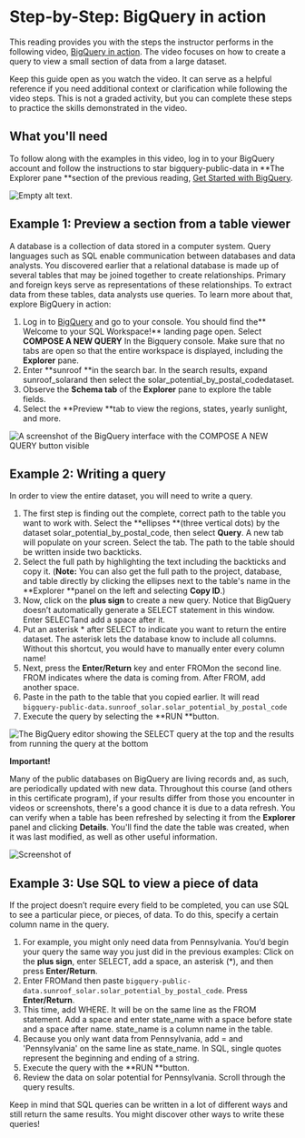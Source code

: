 # Step-by-Step: BigQuery in action

This reading provides you with the steps the instructor performs in the following video, [BigQuery in action](https://www.coursera.org/learn/data-preparation/lecture/H877e/bigquery-in-action). The video focuses on how to create a query to view a small section of data from a large dataset.

Keep this guide open as you watch the video. It can serve as a helpful reference if you need additional context or clarification while following the video steps. This is not a graded activity, but you can complete these steps to practice the skills demonstrated in the video.

## What you'll need

To follow along with the examples in this video, log in to your BigQuery account and follow the instructions to star bigquery-public-data in **The Explorer pane **section of the previous reading, [Get Started with BigQuery](https://www.coursera.org/learn/data-preparation/supplement/7ctZ8/get-started-with-bigquery).

![Empty alt text.](https://d3c33hcgiwev3.cloudfront.net/imageAssetProxy.v1/BZoPGCbqS32aDxgm6mt9kg_bfbeb57eeb1743938a5041c2251e2ff0_line-y.png?expiry=1719532800000&hmac=t7ePId9UUD8Z-mRi6jYbD9z-kLDh2KoHK_nat62vDNw)

## Example 1: Preview a section from a table viewer

A database is a collection of data stored in a computer system. Query languages such as SQL enable communication between databases and data analysts. You discovered earlier that a relational database is made up of several tables that may be joined together to create relationships. Primary and foreign keys serve as representations of these relationships. To extract data from these tables, data analysts use queries. To learn more about that, explore BigQuery in action:

1. Log in to [BigQuery](https://console.cloud.google.com/bigquery "Link to BigQuery console") and go to your console. You should find the** Welcome to your SQL Workspace!** landing page open. Select **COMPOSE A NEW QUERY** In the Bigquery console. Make sure that no tabs are open so that the entire workspace is displayed, including the **Explorer** pane.
2. Enter **sunroof **in the search bar. In the search results, expand sunroof_solarand then select the solar_potential_by_postal_codedataset.
3. Observe the **Schema tab** of the **Explorer** pane to explore the table fields.
4. Select the **Preview **tab to view the regions, states, yearly sunlight, and more.

![A screenshot of the BigQuery interface with the COMPOSE A NEW QUERY button visible](https://d3c33hcgiwev3.cloudfront.net/imageAssetProxy.v1/ThjXwvDfS7iKuIFqJl1law_9400d10233664d95909d65e3628294e1_C3M3L5_BigQuery-in-Action---Interface.png?expiry=1719532800000&hmac=V_k1APumhSCygUEC91-EFK_RP8itsu7HEs-5cv_3mlE)

## Example 2: Writing a query

In order to view the entire dataset, you will need to write a query.

1. The first step is finding out the complete, correct path to the table you want to work with. Select the **ellipses **(three vertical dots) by the dataset solar_potential_by_postal_code, then select **Query**. A new tab will populate on your screen. Select the tab. The path to the table should be written inside two backticks.
2. Select the full path by highlighting the text including the backticks and copy it.  (**Note:** You can also get the full path to the project, database, and table directly by clicking the ellipses next to the table's name in the **Explorer **panel on the left and selecting **Copy ID**.)
3. Now, click on the **plus sign** to create a new query. Notice that BigQuery doesn’t automatically generate a SELECT statement in this window. Enter SELECTand add a space after it.
4. Put an asterisk * after SELECT to indicate you want to return the entire dataset. The asterisk lets the database know to include all columns. Without this shortcut, you would have to manually enter every column name!
5. Next, press the **Enter/Return** key and enter FROMon the second line. FROM indicates where the data is coming from. After FROM, add another space.
6. Paste in the path to the table that you copied earlier. It will read `bigquery-public-data.sunroof_solar.solar_potential_by_postal_code`
7. Execute the query by selecting the **RUN **button.

![The BigQuery editor showing the SELECT query at the top and the results from running the query at the bottom](https://d3c33hcgiwev3.cloudfront.net/imageAssetProxy.v1/rYUm3T87RdGKoCmagUNS2Q_e3e66f46b4754729be3e5e02e4d7bde1_C3M3L5_BigQuery-in-Action---select-query.png?expiry=1719532800000&hmac=CV8Hvm_ezE0Qm2EySKKp-Dw8bSAY7NLgOqYK0VOnoME)

**Important!**

Many of the public databases on BigQuery are living records and, as such, are periodically updated with new data. Throughout this course (and others in this certificate program), if your results differ from those you encounter in videos or screenshots, there's a good chance it is due to a data refresh. You can verify when a table has been refreshed by selecting it from the **Explorer** panel and clicking **Details**. You'll find the date the table was created, when it was last modified, as well as other useful information.

![Screenshot of ](https://d3c33hcgiwev3.cloudfront.net/imageAssetProxy.v1/MOWPw5e-Scm9IajeMKUSrQ_072a88649e6d4112b421e871848da6f1_DA_C3M3L5_BigQuery_in_action_details_view.png?expiry=1719532800000&hmac=CauqLMfDPgOUpnJdOj-fqQb059SSmeox57Ahmp-1ViQ)

## Example 3: Use SQL to view a piece of data

If the project doesn’t require every field to be completed, you can use SQL to see a particular piece, or pieces, of data. To do this, specify a certain column name in the query.

1. For example, you might only need data from Pennsylvania. You’d begin your query the same way you just did in the previous examples: Click on the **plus sign**, enter SELECT, add a space, an asterisk (*), and then press **Enter/Return**.
2. Enter FROMand then paste `bigquery-public-data.sunroof_solar.solar_potential_by_postal_code`. Press **Enter/Return**.
3. This time, add WHERE. It will be on the same line as the FROM statement. Add a space and enter state_name with a space before state and a space after name. state_name is a column name in the table.
4. Because you only want data from Pennsylvania, add = and 'Pennsylvania' on the same line as state_name. In SQL, single quotes represent the beginning and ending of a string.
5. Execute the query with the **RUN **button.
6. Review the data on solar potential for Pennsylvania. Scroll through the query results.

Keep in mind that SQL queries can be written in a lot of different ways and still return the same results. You might discover other ways to write these queries!
